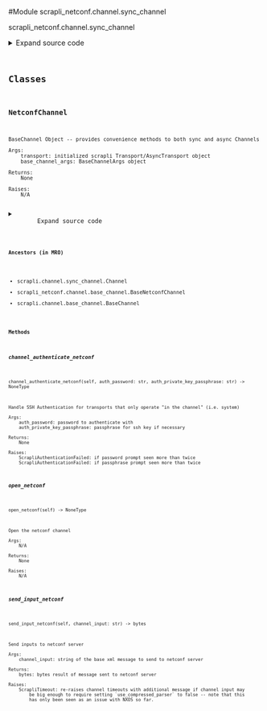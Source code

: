<link rel="preload stylesheet" as="style" href="https://cdnjs.cloudflare.com/ajax/libs/10up-sanitize.css/11.0.1/sanitize.min.css" integrity="sha256-PK9q560IAAa6WVRRh76LtCaI8pjTJ2z11v0miyNNjrs=" crossorigin>
<link rel="preload stylesheet" as="style" href="https://cdnjs.cloudflare.com/ajax/libs/10up-sanitize.css/11.0.1/typography.min.css" integrity="sha256-7l/o7C8jubJiy74VsKTidCy1yBkRtiUGbVkYBylBqUg=" crossorigin>
<link rel="stylesheet preload" as="style" href="https://cdnjs.cloudflare.com/ajax/libs/highlight.js/10.1.1/styles/github.min.css" crossorigin>
<script defer src="https://cdnjs.cloudflare.com/ajax/libs/highlight.js/10.1.1/highlight.min.js" integrity="sha256-Uv3H6lx7dJmRfRvH8TH6kJD1TSK1aFcwgx+mdg3epi8=" crossorigin></script>
<script>window.addEventListener('DOMContentLoaded', () => hljs.initHighlighting())</script>















#Module scrapli_netconf.channel.sync_channel

scrapli_netconf.channel.sync_channel

<details class="source">
    <summary>
        <span>Expand source code</span>
    </summary>
    <pre>
        <code class="python">
"""scrapli_netconf.channel.sync_channel"""
import re
from typing import Optional

from scrapli.channel import Channel
from scrapli.channel.base_channel import BaseChannelArgs
from scrapli.decorators import ChannelTimeout
from scrapli.exceptions import ScrapliAuthenticationFailed, ScrapliTimeout
from scrapli.transport.base import Transport
from scrapli_netconf.channel.base_channel import BaseNetconfChannel, NetconfBaseChannelArgs
from scrapli_netconf.constants import NetconfVersion

HELLO_MATCH = re.compile(pattern=rb"<(\w+\:){0,1}hello", flags=re.I)


class NetconfChannel(Channel, BaseNetconfChannel):
    def __init__(
        self,
        transport: Transport,
        base_channel_args: BaseChannelArgs,
        netconf_base_channel_args: NetconfBaseChannelArgs,
    ):
        super().__init__(transport=transport, base_channel_args=base_channel_args)

        self._netconf_base_channel_args = netconf_base_channel_args

        # always use `]]>]]>` as the initial prompt to match
        self._base_channel_args.comms_prompt_pattern = "]]>]]>"
        self._server_echo: Optional[bool] = None
        self._capabilities_buf = b""

    def open_netconf(self) -> None:
        """
        Open the netconf channel

        Args:
            N/A

        Returns:
            None

        Raises:
            N/A

        """
        # open in scrapli core is where we open channel log (if applicable), do that
        self.open()

        raw_server_capabilities = self._get_server_capabilities()
        self._process_capabilities_exchange(raw_server_capabilities=raw_server_capabilities)
        self._send_client_capabilities()

    @staticmethod
    def _authenticate_check_hello(buf: bytes) -> bool:
        """
        Check if "hello" message is in output

        Args:
            buf: bytes output from the channel

        Returns:
            bool: true if hello message is seen, otherwise false

        Raises:
            N/A

        """
        hello_match = re.search(pattern=HELLO_MATCH, string=buf)
        if hello_match:
            return True
        return False

    @ChannelTimeout("timed out during in channel netconf authentication")
    def channel_authenticate_netconf(
        self, auth_password: str, auth_private_key_passphrase: str
    ) -> None:
        """
        Handle SSH Authentication for transports that only operate "in the channel" (i.e. system)

        Args:
            auth_password: password to authenticate with
            auth_private_key_passphrase: passphrase for ssh key if necessary

        Returns:
            None

        Raises:
            ScrapliAuthenticationFailed: if password prompt seen more than twice
            ScrapliAuthenticationFailed: if passphrase prompt seen more than twice

        """
        self.logger.debug("attempting in channel netconf authentication")

        password_count = 0
        passphrase_count = 0
        authenticate_buf = b""

        with self._channel_lock():
            while True:
                buf = self.read()

                authenticate_buf += buf.lower()
                self._capabilities_buf += buf

                self._ssh_message_handler(output=authenticate_buf)

                if b"password" in authenticate_buf:
                    # clear the authentication buffer so we don't re-read the password prompt
                    authenticate_buf = b""
                    password_count += 1
                    if password_count > 2:
                        msg = "password prompt seen more than once, assuming auth failed"
                        self.logger.critical(msg)
                        raise ScrapliAuthenticationFailed(msg)
                    self.write(channel_input=auth_password, redacted=True)
                    self.send_return()

                if b"enter passphrase for key" in authenticate_buf:
                    # clear the authentication buffer so we don't re-read the passphrase prompt
                    authenticate_buf = b""
                    passphrase_count += 1
                    if passphrase_count > 2:
                        msg = "passphrase prompt seen more than once, assuming auth failed"
                        self.logger.critical(msg)
                        raise ScrapliAuthenticationFailed(msg)
                    self.write(channel_input=auth_private_key_passphrase, redacted=True)
                    self.send_return()

                if self._authenticate_check_hello(buf=authenticate_buf):
                    self.logger.info(
                        "found start of server capabilities, authentication successful"
                    )
                    return

    @ChannelTimeout(
        "timed out determining if session is authenticated/getting server capabilities",
    )
    def _get_server_capabilities(self) -> bytes:
        """
        Read until all server capabilities have been sent by server

        Args:
            N/A

        Returns:
            bytes: raw bytes containing server capabilities

        Raises:
            N/A

        """
        capabilities_buf = self._capabilities_buf

        # reset this to empty to avoid any confusion now that we are moving on
        self._capabilities_buf = b""

        with self._channel_lock():
            while b"]]>]]>" not in capabilities_buf:
                capabilities_buf += self.read()
            self.logger.debug(f"received raw server capabilities: {repr(capabilities_buf)}")
        return capabilities_buf

    @ChannelTimeout("timed out sending client capabilities")
    def _send_client_capabilities(
        self,
    ) -> None:
        """
        Send client capabilities to the netconf server

        Args:
            N/A

        Returns:
            None

        Raises:
            N/A

        """
        with self._channel_lock():
            bytes_client_capabilities = self._pre_send_client_capabilities(
                client_capabilities=self._netconf_base_channel_args.client_capabilities
            )
            self._read_until_input(channel_input=bytes_client_capabilities)
            self.send_return()

    def _read_until_input(self, channel_input: bytes) -> bytes:
        """
        Async read until all input has been entered.

        Args:
            channel_input: string to write to channel

        Returns:
            bytes: output read from channel

        Raises:
            N/A

        """
        output = b""

        if self._server_echo is None or self._server_echo is False:
            # if server_echo is `None` we dont know if the server echoes yet, so just return nothing
            # if its False we know it doesnt echo and we can return empty byte string anyway
            return output

        if not channel_input:
            self.logger.info(f"Read: {repr(output)}")
            return output

        while True:
            output += self.read()
            # if we have all the input *or* we see the closing rpc tag we know we are done here
            if channel_input in output or b"rpc>" in output:
                break

        self.logger.info(f"Read: {repr(output)}")
        return output

    def send_input_netconf(self, channel_input: str) -> bytes:
        """
        Send inputs to netconf server

        Args:
            channel_input: string of the base xml message to send to netconf server

        Returns:
            bytes: bytes result of message sent to netconf server

        Raises:
            ScrapliTimeout: re-raises channel timeouts with additional message if channel input may
                be big enough to require setting `use_compressed_parser` to false -- note that this
                has only been seen as an issue with NXOS so far.

        """
        bytes_final_channel_input = channel_input.encode()

        buf: bytes
        buf, _ = super().send_input(channel_input=channel_input, strip_prompt=False, eager=True)

        if bytes_final_channel_input in buf:
            # if we got the input AND the rpc-reply we can strip out our inputs so we just have the
            # reply remaining
            buf = buf.split(bytes_final_channel_input)[1]

        try:
            buf = self._read_until_prompt(buf=buf)
        except ScrapliTimeout as exc:
            if len(channel_input) >= 4096:
                msg = (
                    "timed out finding prompt after sending input, input is greater than 4096 "
                    "chars, try setting 'use_compressed_parser' to False"
                )
                self.logger.info(msg)
                raise ScrapliTimeout(msg) from exc
            raise ScrapliTimeout from exc

        if self._server_echo is None:
            # At least per early drafts of the netconf over ssh rfcs the netconf servers MUST NOT
            # echo the input commands back to the client. In the case of "normal" scrapli netconf
            # with the system transport this happens anyway because we combine the stdin and stdout
            # fds into a single pty, however for other transports we have an actual stdin and
            # stdout fd to read/write. It seems that at the very least IOSXE with NETCONF 1.1 seems
            # to want to echo inputs back onto to the stdout for the channel. This is totally ok
            # and we can deal with it, we just need to *know* that it is happening, so while the
            # _server_echo attribute is still `None`, we can go ahead and see if the input we sent
            # is in the output we read off the channel. If it is *not* we know the server does *not*
            # echo and we can move on. If it *is* in the output, we know the server echoes, and we
            # also have one additional step in that we need to read "until prompt" again in order to
            # capture the reply to our rpc.
            #
            # See: https://tools.ietf.org/html/draft-ietf-netconf-ssh-02 (search for "echo")

            self.logger.debug("server echo is unset, determining if server echoes inputs now")

            if bytes_final_channel_input in buf:
                self.logger.debug("server echoes inputs, setting _server_echo to 'true'")
                self._server_echo = True

                # since echo is True and we only read until our input (because our inputs always end
                # with a "prompt" that we read until) we need to once again read until prompt, this
                # read will read all the way up through the *reply* to the prompt at end of the
                # reply message
                buf = self._read_until_prompt(buf=b"")
            else:
                self.logger.debug("server does *not* echo inputs, setting _server_echo to 'false'")
                self._server_echo = False

        if self._netconf_base_channel_args.netconf_version == NetconfVersion.VERSION_1_1:
            # netconf 1.1 with "chunking" style message format needs an extra return char here
            self.send_return()

        return buf
        </code>
    </pre>
</details>




## Classes

### NetconfChannel


```text
BaseChannel Object -- provides convenience methods to both sync and async Channels

Args:
    transport: initialized scrapli Transport/AsyncTransport object
    base_channel_args: BaseChannelArgs object

Returns:
    None

Raises:
    N/A
```

<details class="source">
    <summary>
        <span>Expand source code</span>
    </summary>
    <pre>
        <code class="python">
class NetconfChannel(Channel, BaseNetconfChannel):
    def __init__(
        self,
        transport: Transport,
        base_channel_args: BaseChannelArgs,
        netconf_base_channel_args: NetconfBaseChannelArgs,
    ):
        super().__init__(transport=transport, base_channel_args=base_channel_args)

        self._netconf_base_channel_args = netconf_base_channel_args

        # always use `]]>]]>` as the initial prompt to match
        self._base_channel_args.comms_prompt_pattern = "]]>]]>"
        self._server_echo: Optional[bool] = None
        self._capabilities_buf = b""

    def open_netconf(self) -> None:
        """
        Open the netconf channel

        Args:
            N/A

        Returns:
            None

        Raises:
            N/A

        """
        # open in scrapli core is where we open channel log (if applicable), do that
        self.open()

        raw_server_capabilities = self._get_server_capabilities()
        self._process_capabilities_exchange(raw_server_capabilities=raw_server_capabilities)
        self._send_client_capabilities()

    @staticmethod
    def _authenticate_check_hello(buf: bytes) -> bool:
        """
        Check if "hello" message is in output

        Args:
            buf: bytes output from the channel

        Returns:
            bool: true if hello message is seen, otherwise false

        Raises:
            N/A

        """
        hello_match = re.search(pattern=HELLO_MATCH, string=buf)
        if hello_match:
            return True
        return False

    @ChannelTimeout("timed out during in channel netconf authentication")
    def channel_authenticate_netconf(
        self, auth_password: str, auth_private_key_passphrase: str
    ) -> None:
        """
        Handle SSH Authentication for transports that only operate "in the channel" (i.e. system)

        Args:
            auth_password: password to authenticate with
            auth_private_key_passphrase: passphrase for ssh key if necessary

        Returns:
            None

        Raises:
            ScrapliAuthenticationFailed: if password prompt seen more than twice
            ScrapliAuthenticationFailed: if passphrase prompt seen more than twice

        """
        self.logger.debug("attempting in channel netconf authentication")

        password_count = 0
        passphrase_count = 0
        authenticate_buf = b""

        with self._channel_lock():
            while True:
                buf = self.read()

                authenticate_buf += buf.lower()
                self._capabilities_buf += buf

                self._ssh_message_handler(output=authenticate_buf)

                if b"password" in authenticate_buf:
                    # clear the authentication buffer so we don't re-read the password prompt
                    authenticate_buf = b""
                    password_count += 1
                    if password_count > 2:
                        msg = "password prompt seen more than once, assuming auth failed"
                        self.logger.critical(msg)
                        raise ScrapliAuthenticationFailed(msg)
                    self.write(channel_input=auth_password, redacted=True)
                    self.send_return()

                if b"enter passphrase for key" in authenticate_buf:
                    # clear the authentication buffer so we don't re-read the passphrase prompt
                    authenticate_buf = b""
                    passphrase_count += 1
                    if passphrase_count > 2:
                        msg = "passphrase prompt seen more than once, assuming auth failed"
                        self.logger.critical(msg)
                        raise ScrapliAuthenticationFailed(msg)
                    self.write(channel_input=auth_private_key_passphrase, redacted=True)
                    self.send_return()

                if self._authenticate_check_hello(buf=authenticate_buf):
                    self.logger.info(
                        "found start of server capabilities, authentication successful"
                    )
                    return

    @ChannelTimeout(
        "timed out determining if session is authenticated/getting server capabilities",
    )
    def _get_server_capabilities(self) -> bytes:
        """
        Read until all server capabilities have been sent by server

        Args:
            N/A

        Returns:
            bytes: raw bytes containing server capabilities

        Raises:
            N/A

        """
        capabilities_buf = self._capabilities_buf

        # reset this to empty to avoid any confusion now that we are moving on
        self._capabilities_buf = b""

        with self._channel_lock():
            while b"]]>]]>" not in capabilities_buf:
                capabilities_buf += self.read()
            self.logger.debug(f"received raw server capabilities: {repr(capabilities_buf)}")
        return capabilities_buf

    @ChannelTimeout("timed out sending client capabilities")
    def _send_client_capabilities(
        self,
    ) -> None:
        """
        Send client capabilities to the netconf server

        Args:
            N/A

        Returns:
            None

        Raises:
            N/A

        """
        with self._channel_lock():
            bytes_client_capabilities = self._pre_send_client_capabilities(
                client_capabilities=self._netconf_base_channel_args.client_capabilities
            )
            self._read_until_input(channel_input=bytes_client_capabilities)
            self.send_return()

    def _read_until_input(self, channel_input: bytes) -> bytes:
        """
        Async read until all input has been entered.

        Args:
            channel_input: string to write to channel

        Returns:
            bytes: output read from channel

        Raises:
            N/A

        """
        output = b""

        if self._server_echo is None or self._server_echo is False:
            # if server_echo is `None` we dont know if the server echoes yet, so just return nothing
            # if its False we know it doesnt echo and we can return empty byte string anyway
            return output

        if not channel_input:
            self.logger.info(f"Read: {repr(output)}")
            return output

        while True:
            output += self.read()
            # if we have all the input *or* we see the closing rpc tag we know we are done here
            if channel_input in output or b"rpc>" in output:
                break

        self.logger.info(f"Read: {repr(output)}")
        return output

    def send_input_netconf(self, channel_input: str) -> bytes:
        """
        Send inputs to netconf server

        Args:
            channel_input: string of the base xml message to send to netconf server

        Returns:
            bytes: bytes result of message sent to netconf server

        Raises:
            ScrapliTimeout: re-raises channel timeouts with additional message if channel input may
                be big enough to require setting `use_compressed_parser` to false -- note that this
                has only been seen as an issue with NXOS so far.

        """
        bytes_final_channel_input = channel_input.encode()

        buf: bytes
        buf, _ = super().send_input(channel_input=channel_input, strip_prompt=False, eager=True)

        if bytes_final_channel_input in buf:
            # if we got the input AND the rpc-reply we can strip out our inputs so we just have the
            # reply remaining
            buf = buf.split(bytes_final_channel_input)[1]

        try:
            buf = self._read_until_prompt(buf=buf)
        except ScrapliTimeout as exc:
            if len(channel_input) >= 4096:
                msg = (
                    "timed out finding prompt after sending input, input is greater than 4096 "
                    "chars, try setting 'use_compressed_parser' to False"
                )
                self.logger.info(msg)
                raise ScrapliTimeout(msg) from exc
            raise ScrapliTimeout from exc

        if self._server_echo is None:
            # At least per early drafts of the netconf over ssh rfcs the netconf servers MUST NOT
            # echo the input commands back to the client. In the case of "normal" scrapli netconf
            # with the system transport this happens anyway because we combine the stdin and stdout
            # fds into a single pty, however for other transports we have an actual stdin and
            # stdout fd to read/write. It seems that at the very least IOSXE with NETCONF 1.1 seems
            # to want to echo inputs back onto to the stdout for the channel. This is totally ok
            # and we can deal with it, we just need to *know* that it is happening, so while the
            # _server_echo attribute is still `None`, we can go ahead and see if the input we sent
            # is in the output we read off the channel. If it is *not* we know the server does *not*
            # echo and we can move on. If it *is* in the output, we know the server echoes, and we
            # also have one additional step in that we need to read "until prompt" again in order to
            # capture the reply to our rpc.
            #
            # See: https://tools.ietf.org/html/draft-ietf-netconf-ssh-02 (search for "echo")

            self.logger.debug("server echo is unset, determining if server echoes inputs now")

            if bytes_final_channel_input in buf:
                self.logger.debug("server echoes inputs, setting _server_echo to 'true'")
                self._server_echo = True

                # since echo is True and we only read until our input (because our inputs always end
                # with a "prompt" that we read until) we need to once again read until prompt, this
                # read will read all the way up through the *reply* to the prompt at end of the
                # reply message
                buf = self._read_until_prompt(buf=b"")
            else:
                self.logger.debug("server does *not* echo inputs, setting _server_echo to 'false'")
                self._server_echo = False

        if self._netconf_base_channel_args.netconf_version == NetconfVersion.VERSION_1_1:
            # netconf 1.1 with "chunking" style message format needs an extra return char here
            self.send_return()

        return buf
        </code>
    </pre>
</details>


#### Ancestors (in MRO)
- scrapli.channel.sync_channel.Channel
- scrapli_netconf.channel.base_channel.BaseNetconfChannel
- scrapli.channel.base_channel.BaseChannel
#### Methods

    

##### channel_authenticate_netconf
`channel_authenticate_netconf(self, auth_password: str, auth_private_key_passphrase: str) ‑> NoneType`

```text
Handle SSH Authentication for transports that only operate "in the channel" (i.e. system)

Args:
    auth_password: password to authenticate with
    auth_private_key_passphrase: passphrase for ssh key if necessary

Returns:
    None

Raises:
    ScrapliAuthenticationFailed: if password prompt seen more than twice
    ScrapliAuthenticationFailed: if passphrase prompt seen more than twice
```



    

##### open_netconf
`open_netconf(self) ‑> NoneType`

```text
Open the netconf channel

Args:
    N/A

Returns:
    None

Raises:
    N/A
```



    

##### send_input_netconf
`send_input_netconf(self, channel_input: str) ‑> bytes`

```text
Send inputs to netconf server

Args:
    channel_input: string of the base xml message to send to netconf server

Returns:
    bytes: bytes result of message sent to netconf server

Raises:
    ScrapliTimeout: re-raises channel timeouts with additional message if channel input may
        be big enough to require setting `use_compressed_parser` to false -- note that this
        has only been seen as an issue with NXOS so far.
```